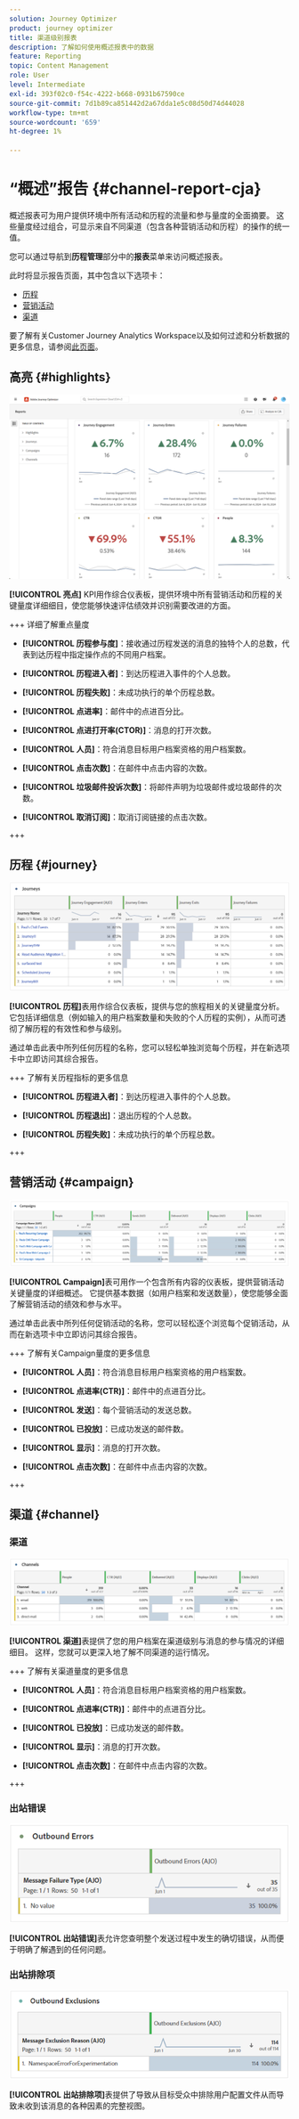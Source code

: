 ```yaml
---
solution: Journey Optimizer
product: journey optimizer
title: 渠道级别报表
description: 了解如何使用概述报表中的数据
feature: Reporting
topic: Content Management
role: User
level: Intermediate
exl-id: 393f02c0-f54c-4222-b668-0931b67590ce
source-git-commit: 7d1b89ca851442d2a67dda1e5c08d50d74d44028
workflow-type: tm+mt
source-wordcount: '659'
ht-degree: 1%

---
```


# “概述”报告 {#channel-report-cja}

概述报表可为用户提供环境中所有活动和历程的流量和参与量度的全面摘要。 这些量度经过组合，可显示来自不同渠道（包含各种营销活动和历程）的操作的统一值。

您可以通过导航到&#x200B;**历程管理**&#x200B;部分中的&#x200B;**报表**&#x200B;菜单来访问概述报表。

此时将显示报告页面，其中包含以下选项卡：

* [历程](#journey)
* [营销活动](#campaign)
* [渠道](#channel)

要了解有关Customer Journey Analytics Workspace以及如何过滤和分析数据的更多信息，请参阅[此页面](https://experienceleague.adobe.com/en/docs/analytics-platform/using/cja-workspace/home)。

## 高亮 {#highlights}

![](assets/cja-highlights.png)

**[!UICONTROL 亮点]** KPI用作综合仪表板，提供环境中所有营销活动和历程的关键量度详细细目，使您能够快速评估绩效并识别需要改进的方面。

+++ 详细了解重点量度

* **[!UICONTROL 历程参与度]**：接收通过历程发送的消息的独特个人的总数，代表到达历程中指定操作点的不同用户档案。

* **[!UICONTROL 历程进入者]**：到达历程进入事件的个人总数。

* **[!UICONTROL 历程失败]**：未成功执行的单个历程总数。

* **[!UICONTROL 点进率]**：邮件中的点进百分比。

* **[!UICONTROL 点进打开率(CTOR)]**：消息的打开次数。

* **[!UICONTROL 人员]**：符合消息目标用户档案资格的用户档案数。

* **[!UICONTROL 点击次数]**：在邮件中点击内容的次数。

* **[!UICONTROL 垃圾邮件投诉次数]**：将邮件声明为垃圾邮件或垃圾邮件的次数。

* **[!UICONTROL 取消订阅]**：取消订阅链接的点击次数。

+++

## 历程 {#journey}

![](assets/cja-channel-journeys.png)

**[!UICONTROL 历程]**&#x200B;表用作综合仪表板，提供与您的旅程相关的关键量度分析。 它包括详细信息（例如输入的用户档案数量和失败的个人历程的实例），从而可透彻了解历程的有效性和参与级别。

通过单击此表中所列任何历程的名称，您可以轻松单独浏览每个历程，并在新选项卡中立即访问其综合报告。

+++ 了解有关历程指标的更多信息

* **[!UICONTROL 历程进入者]**：到达历程进入事件的个人总数。

* **[!UICONTROL 历程退出]**：退出历程的个人总数。

* **[!UICONTROL 历程失败]**：未成功执行的单个历程总数。

+++

## 营销活动 {#campaign}

![](assets/cja-channel-campaigns.png)

**[!UICONTROL Campaign]**&#x200B;表可用作一个包含所有内容的仪表板，提供营销活动关键量度的详细概述。 它提供基本数据（如用户档案和发送数量），使您能够全面了解营销活动的绩效和参与水平。

通过单击此表中所列任何促销活动的名称，您可以轻松逐个浏览每个促销活动，从而在新选项卡中立即访问其综合报告。

+++ 了解有关Campaign量度的更多信息

* **[!UICONTROL 人员]**：符合消息目标用户档案资格的用户档案数。

* **[!UICONTROL 点进率(CTR)]**：邮件中的点进百分比。

* **[!UICONTROL 发送]**：每个营销活动的发送总数。

* **[!UICONTROL 已投放]**：已成功发送的邮件数。

* **[!UICONTROL 显示]**：消息的打开次数。

* **[!UICONTROL 点击次数]**：在邮件中点击内容的次数。

+++

## 渠道 {#channel}

### 渠道

![](assets/cja-channels.png)

**[!UICONTROL 渠道]**&#x200B;表提供了您的用户档案在渠道级别与消息的参与情况的详细细目。 这样，您就可以更深入地了解不同渠道的运行情况。

+++ 了解有关渠道量度的更多信息

* **[!UICONTROL 人员]**：符合消息目标用户档案资格的用户档案数。

* **[!UICONTROL 点进率(CTR)]**：邮件中的点进百分比。

* **[!UICONTROL 已投放]**：已成功发送的邮件数。

* **[!UICONTROL 显示]**：消息的打开次数。

* **[!UICONTROL 点击次数]**：在邮件中点击内容的次数。

+++

### 出站错误

![](assets/cja-channels-outbound-errors.png)

**[!UICONTROL 出站错误]**&#x200B;表允许您查明整个发送过程中发生的确切错误，从而便于明确了解遇到的任何问题。

### 出站排除项

![](assets/cja-channels-outbound-excluded.png)

**[!UICONTROL 出站排除项]**&#x200B;表提供了导致从目标受众中排除用户配置文件从而导致未收到该消息的各种因素的完整视图。
